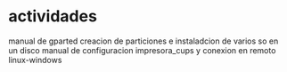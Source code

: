 # actividades
manual de  gparted creacion de particiones e instaladcion de varios so en un disco
manual de configuracion impresora_cups y conexion en remoto linux-windows
